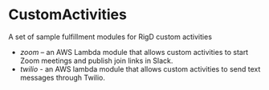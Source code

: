 # CustomActivities
A set of sample fulfillment modules for RigD custom activities

- *zoom*  – an AWS Lambda module that allows custom activities to start Zoom meetings and publish join links in Slack.
- *twilio* - an AWS lambda module that allows custom activities to send text messages through Twilio.

